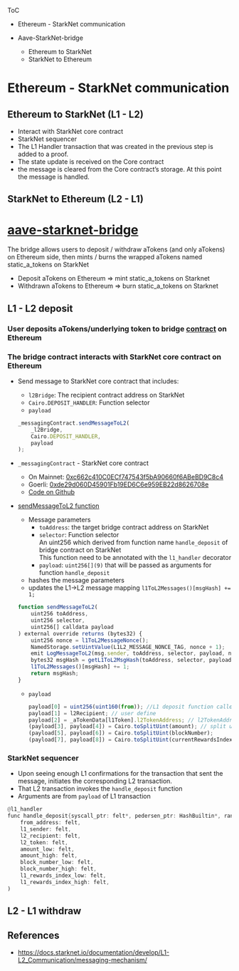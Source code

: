 ToC
- Ethereum - StarkNet communication

- Aave-StarkNet-bridge
  - Ethereum to StarkNet
  - StarkNet to Ethereum


# Ethereum - StarkNet communication
## Ethereum to StarkNet (L1 - L2)
- Interact with StarkNet core contract
- StarkNet sequencer
- The L1 Handler transaction that was created in the previous step is added to a proof.
- The state update is received on the Core contract
- the message is cleared from the Core contract’s storage. At this point the message is handled.


## StarkNet to Ethereum (L2 - L1)

# [aave-starknet-bridge](https://github.com/aave-starknet-project/aave-starknet-bridge)

The bridge allows users to deposit / withdraw aTokens (and only aTokens) on Ethereum side, then mints / burns the wrapped aTokens named static_a_tokens on StarkNet
- Deposit aTokens on Ethereum => mint static_a_tokens on Starknet
- Withdrawn aTokens to Ethereum => burn static_a_tokens on Starknet

## L1 - L2 deposit
### User deposits aTokens/underlying token to bridge [contract](https://github.com/aave-starknet-project/aave-starknet-bridge/blob/main/contracts/l1/Bridge.sol#L83) on Ethereum

### The bridge contract interacts with StarkNet core contract on Ethereum
- Send message to StarkNet core contract that includes:
  - `l2Bridge`: The recipient contract address on StarkNet
  - `Cairo.DEPOSIT_HANDLER`: Function selector
  - `payload`
  ```js
  _messagingContract.sendMessageToL2(
      _l2Bridge,
      Cairo.DEPOSIT_HANDLER,
      payload
  );
  ```
- `_messagingContract` - StarkNet core contract
  - On Mainnet: [0xc662c410C0ECf747543f5bA90660f6ABeBD9C8c4](https://etherscan.io/address/0xc662c410C0ECf747543f5bA90660f6ABeBD9C8c4#code)
  - Goerli: [0xde29d060D45901Fb19ED6C6e959EB22d8626708e](https://goerli.etherscan.io/address/0xde29d060D45901Fb19ED6C6e959EB22d8626708e#code)
  - [Code on Github](https://github.com/starkware-libs/cairo-lang/blob/4e233516f52477ad158bc81a86ec2760471c1b65/src/starkware/starknet/eth/StarknetMessaging.sol)
  
- [sendMessageToL2 function](https://github.com/starkware-libs/cairo-lang/blob/4e233516f52477ad158bc81a86ec2760471c1b65/src/starkware/starknet/eth/StarknetMessaging.sol#L100)
  - Message parameters
    - `toAddress`: the target bridge contract address on StarkNet
    - `selector`: Function selector <br />
    An uint256 which derived from function name `handle_deposit` of bridge contract on StarkNet <br />
    This function need to be annotated with the `l1_handler` decorator
    - `payload`: `uint256[](9)` that will be passed as arguments for function `handle_deposit`
  - hashes the message parameters
  - updates the L1→L2 message mapping `l1ToL2Messages()[msgHash] += 1;`

  ```js
  function sendMessageToL2(
      uint256 toAddress,
      uint256 selector,
      uint256[] calldata payload
  ) external override returns (bytes32) {
      uint256 nonce = l1ToL2MessageNonce();
      NamedStorage.setUintValue(L1L2_MESSAGE_NONCE_TAG, nonce + 1);
      emit LogMessageToL2(msg.sender, toAddress, selector, payload, nonce);
      bytes32 msgHash = getL1ToL2MsgHash(toAddress, selector, payload, nonce);
      l1ToL2Messages()[msgHash] += 1;
      return msgHash;
  }
  ```
  - `payload`
    ```js
    payload[0] = uint256(uint160(from)); //L1 deposit function caller address (user address)
    payload[1] = l2Recipient; // user define
    payload[2] = _aTokenData[l1Token].l2TokenAddress; // l2TokenAddress
    (payload[3], payload[4]) = Cairo.toSplitUint(amount); // split uint256 to 2 felts
    (payload[5], payload[6]) = Cairo.toSplitUint(blockNumber);
    (payload[7], payload[8]) = Cairo.toSplitUint(currentRewardsIndex);
    ```

### StarkNet sequencer
- Upon seeing enough L1 confirmations for the transaction that sent the message, initiates the corresponding L2 transaction.
- That L2 transaction invokes the `handle_deposit` function
- Arguments are from `payload` of L1 transaction

```rust
@l1_handler
func handle_deposit{syscall_ptr: felt*, pedersen_ptr: HashBuiltin*, range_check_ptr}(
    from_address: felt,
    l1_sender: felt,
    l2_recipient: felt,
    l2_token: felt,
    amount_low: felt,
    amount_high: felt,
    block_number_low: felt,
    block_number_high: felt,
    l1_rewards_index_low: felt,
    l1_rewards_index_high: felt,
)
```

## L2 - L1 withdraw

## 



## References
- https://docs.starknet.io/documentation/develop/L1-L2_Communication/messaging-mechanism/